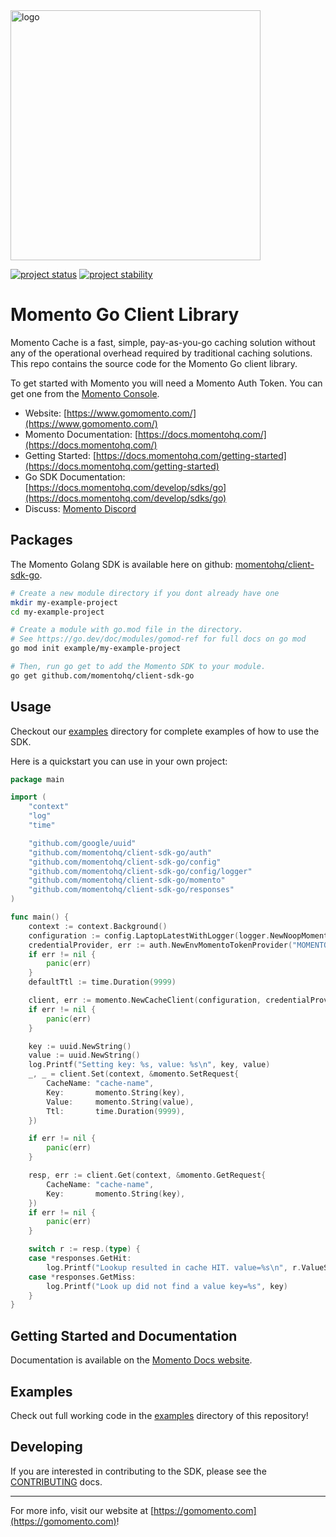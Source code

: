 <head>
  <meta name="Momento Go Client Library Documentation" content="Go client software development kit for Momento Cache">
</head>
<img src="https://docs.momentohq.com/img/logo.svg" alt="logo" width="400"/>

[![project status](https://momentohq.github.io/standards-and-practices/badges/project-status-official.svg)](https://github.com/momentohq/standards-and-practices/blob/main/docs/momento-on-github.md)
[![project stability](https://momentohq.github.io/standards-and-practices/badges/project-stability-stable.svg)](https://github.com/momentohq/standards-and-practices/blob/main/docs/momento-on-github.md)

# Momento Go Client Library

Momento Cache is a fast, simple, pay-as-you-go caching solution without any of the operational overhead
required by traditional caching solutions.  This repo contains the source code for the Momento Go client library.

To get started with Momento you will need a Momento Auth Token. You can get one from the [Momento Console](https://console.gomomento.com).

* Website: [https://www.gomomento.com/](https://www.gomomento.com/)
* Momento Documentation: [https://docs.momentohq.com/](https://docs.momentohq.com/)
* Getting Started: [https://docs.momentohq.com/getting-started](https://docs.momentohq.com/getting-started)
* Go SDK Documentation: [https://docs.momentohq.com/develop/sdks/go](https://docs.momentohq.com/develop/sdks/go)
* Discuss: [Momento Discord](https://discord.gg/3HkAKjUZGq)

## Packages

The Momento Golang SDK is available here on github: [momentohq/client-sdk-go](https://github.com/momentohq/client-sdk-go).

```bash
# Create a new module directory if you dont already have one
mkdir my-example-project
cd my-example-project

# Create a module with go.mod file in the directory.
# See https://go.dev/doc/modules/gomod-ref for full docs on go mod
go mod init example/my-example-project

# Then, run go get to add the Momento SDK to your module.
go get github.com/momentohq/client-sdk-go
```

## Usage

Checkout our [examples](./examples/README.md) directory for complete examples of how to use the SDK.

Here is a quickstart you can use in your own project:

```go
package main

import (
	"context"
	"log"
	"time"

	"github.com/google/uuid"
	"github.com/momentohq/client-sdk-go/auth"
	"github.com/momentohq/client-sdk-go/config"
	"github.com/momentohq/client-sdk-go/config/logger"
	"github.com/momentohq/client-sdk-go/momento"
	"github.com/momentohq/client-sdk-go/responses"
)

func main() {
	context := context.Background()
	configuration := config.LaptopLatestWithLogger(logger.NewNoopMomentoLoggerFactory()).WithClientTimeout(15 * time.Second)
	credentialProvider, err := auth.NewEnvMomentoTokenProvider("MOMENTO_API_KEY")
	if err != nil {
		panic(err)
	}
	defaultTtl := time.Duration(9999)

	client, err := momento.NewCacheClient(configuration, credentialProvider, defaultTtl)
	if err != nil {
		panic(err)
	}

	key := uuid.NewString()
	value := uuid.NewString()
	log.Printf("Setting key: %s, value: %s\n", key, value)
	_, _ = client.Set(context, &momento.SetRequest{
		CacheName: "cache-name",
		Key:       momento.String(key),
		Value:     momento.String(value),
		Ttl:       time.Duration(9999),
	})

	if err != nil {
		panic(err)
	}

	resp, err := client.Get(context, &momento.GetRequest{
		CacheName: "cache-name",
		Key:       momento.String(key),
	})
	if err != nil {
		panic(err)
	}

	switch r := resp.(type) {
	case *responses.GetHit:
		log.Printf("Lookup resulted in cache HIT. value=%s\n", r.ValueString())
	case *responses.GetMiss:
		log.Printf("Look up did not find a value key=%s", key)
	}
}

```

## Getting Started and Documentation

Documentation is available on the [Momento Docs website](https://docs.momentohq.com).

## Examples

Check out full working code in the [examples](./examples/README.md) directory of this repository!

## Developing

If you are interested in contributing to the SDK, please see the [CONTRIBUTING](./CONTRIBUTING.md) docs.

----------------------------------------------------------------------------------------
For more info, visit our website at [https://gomomento.com](https://gomomento.com)!
